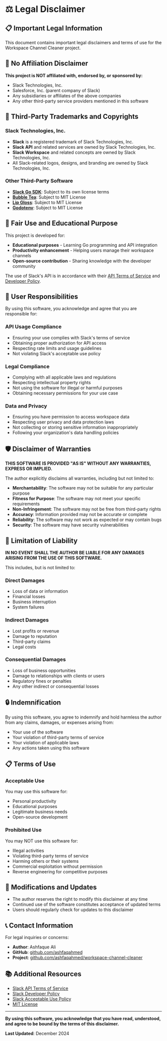 # ⚖️ Legal Disclaimer

## 📋 Important Legal Information

This document contains important legal disclaimers and terms of use for the Workspace Channel Cleaner project.

## 🚫 No Affiliation Disclaimer

**This project is NOT affiliated with, endorsed by, or sponsored by:**

- Slack Technologies, Inc.
- Salesforce, Inc. (parent company of Slack)
- Any subsidiaries or affiliates of the above companies
- Any other third-party service providers mentioned in this software

## 📜 Third-Party Trademarks and Copyrights

### Slack Technologies, Inc.
- **Slack** is a registered trademark of Slack Technologies, Inc.
- **Slack API** and related services are owned by Slack Technologies, Inc.
- **Slack Workspace** and related concepts are owned by Slack Technologies, Inc.
- All Slack-related logos, designs, and branding are owned by Slack Technologies, Inc.

### Other Third-Party Software
- **[Slack Go SDK](https://github.com/slack-go/slack)**: Subject to its own license terms
- **[Bubble Tea](https://github.com/charmbracelet/bubbletea)**: Subject to MIT License
- **[Lip Gloss](https://github.com/charmbracelet/lipgloss)**: Subject to MIT License
- **[Godotenv](https://github.com/joho/godotenv)**: Subject to MIT License

## 🎯 Fair Use and Educational Purpose

This project is developed for:
- **Educational purposes** - Learning Go programming and API integration
- **Productivity enhancement** - Helping users manage their workspace channels
- **Open-source contribution** - Sharing knowledge with the developer community

The use of Slack's API is in accordance with their [API Terms of Service](https://slack.com/terms-of-service/api) and [Developer Policy](https://api.slack.com/developer-policy).

## 👤 User Responsibilities

By using this software, you acknowledge and agree that you are responsible for:

### API Usage Compliance
- Ensuring your use complies with Slack's terms of service
- Obtaining proper authorization for API access
- Respecting rate limits and usage guidelines
- Not violating Slack's acceptable use policy

### Legal Compliance
- Complying with all applicable laws and regulations
- Respecting intellectual property rights
- Not using the software for illegal or harmful purposes
- Obtaining necessary permissions for your use case

### Data and Privacy
- Ensuring you have permission to access workspace data
- Respecting user privacy and data protection laws
- Not collecting or storing sensitive information inappropriately
- Following your organization's data handling policies

## 🛡️ Disclaimer of Warranties

**THIS SOFTWARE IS PROVIDED "AS IS" WITHOUT ANY WARRANTIES, EXPRESS OR IMPLIED.**

The author explicitly disclaims all warranties, including but not limited to:

- **Merchantability**: The software may not be suitable for any particular purpose
- **Fitness for Purpose**: The software may not meet your specific requirements
- **Non-Infringement**: The software may not be free from third-party rights
- **Accuracy**: Information provided may not be accurate or complete
- **Reliability**: The software may not work as expected or may contain bugs
- **Security**: The software may have security vulnerabilities

## 🚨 Limitation of Liability

**IN NO EVENT SHALL THE AUTHOR BE LIABLE FOR ANY DAMAGES ARISING FROM THE USE OF THIS SOFTWARE.**

This includes, but is not limited to:

### Direct Damages
- Loss of data or information
- Financial losses
- Business interruption
- System failures

### Indirect Damages
- Lost profits or revenue
- Damage to reputation
- Third-party claims
- Legal costs

### Consequential Damages
- Loss of business opportunities
- Damage to relationships with clients or users
- Regulatory fines or penalties
- Any other indirect or consequential losses

## 🔒 Indemnification

By using this software, you agree to indemnify and hold harmless the author from any claims, damages, or expenses arising from:

- Your use of the software
- Your violation of third-party terms of service
- Your violation of applicable laws
- Any actions taken using this software

## 📋 Terms of Use

### Acceptable Use
You may use this software for:
- Personal productivity
- Educational purposes
- Legitimate business needs
- Open-source development

### Prohibited Use
You may NOT use this software for:
- Illegal activities
- Violating third-party terms of service
- Harming others or their systems
- Commercial exploitation without permission
- Reverse engineering for competitive purposes

## 🔄 Modifications and Updates

- The author reserves the right to modify this disclaimer at any time
- Continued use of the software constitutes acceptance of updated terms
- Users should regularly check for updates to this disclaimer

## 📞 Contact Information

For legal inquiries or concerns:
- **Author**: Ashfaque Ali
- **GitHub**: [github.com/ashfaqahmed](https://github.com/ashfaqahmed)
- **Project**: [github.com/ashfaqahmed/workspace-channel-cleaner](https://github.com/ashfaqahmed/workspace-channel-cleaner)



## 📚 Additional Resources

- [Slack API Terms of Service](https://slack.com/terms-of-service/api)
- [Slack Developer Policy](https://api.slack.com/developer-policy)
- [Slack Acceptable Use Policy](https://slack.com/acceptable-use-policy)
- [MIT License](https://opensource.org/licenses/MIT)

---

**By using this software, you acknowledge that you have read, understood, and agree to be bound by the terms of this disclaimer.**

**Last Updated**: December 2024 
